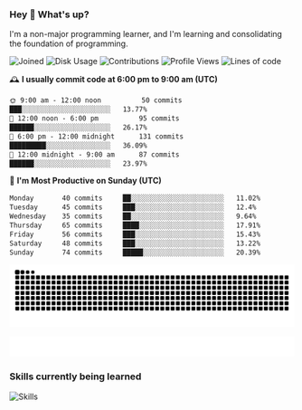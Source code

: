 ### Hey :wave: What's up?

I'm a non-major programming learner, and I'm learning and consolidating the foundation of programming.

<!--START_SECTION:waka-->
![Joined](http://img.shields.io/badge/Joined-7%20years%20ago-6D67E4?style=flat&labelColor=453C67)
![Disk Usage](http://img.shields.io/badge/Github%27s%20Storage-598.4%20MB-FD841F?style=flat&labelColor=E14D2A)
![Contributions](http://img.shields.io/badge/Contributions%20in%202023-150-7DCE13?style=flat&labelColor=2B7A0B)
![Profile Views](http://img.shields.io/badge/Profile%20Views-1-3AB4F2?style=flat&labelColor=0078AA)
![Lines of code](https://img.shields.io/badge/Lines%20of%20code-2%20Million%20Lines%20of%20code-FF8B8B?style=flat&labelColor=EB4747)

🕰️ **I usually commit code at 6:00 pm to 9:00 am (UTC)** 

```text
🌞 9:00 am - 12:00 noon          50 commits     ███░░░░░░░░░░░░░░░░░░░░░░   13.77% 
🌆 12:00 noon - 6:00 pm          95 commits     ██████░░░░░░░░░░░░░░░░░░░   26.17% 
🌃 6:00 pm - 12:00 midnight      131 commits    █████████░░░░░░░░░░░░░░░░   36.09% 
🌙 12:00 midnight - 9:00 am      87 commits     ██████░░░░░░░░░░░░░░░░░░░   23.97%
```
📅 **I'm Most Productive on Sunday (UTC)** 

```text
Monday       40 commits     ██░░░░░░░░░░░░░░░░░░░░░░░   11.02% 
Tuesday      45 commits     ███░░░░░░░░░░░░░░░░░░░░░░   12.4% 
Wednesday    35 commits     ██░░░░░░░░░░░░░░░░░░░░░░░   9.64% 
Thursday     65 commits     ████░░░░░░░░░░░░░░░░░░░░░   17.91% 
Friday       56 commits     ███░░░░░░░░░░░░░░░░░░░░░░   15.43% 
Saturday     48 commits     ███░░░░░░░░░░░░░░░░░░░░░░   13.22% 
Sunday       74 commits     █████░░░░░░░░░░░░░░░░░░░░   20.39%
```

<!--END_SECTION:waka-->

![Snake animation](https://raw.githubusercontent.com/dirname/dirname/output/snake.svg)

![metrics](github-metrics.svg)

### Skills currently being learned

![Skills](https://skillicons.dev/icons?i=linux,rust,go,solidity,typescript,bash,git,postgres,mysql,redis,mongo,docker,kubernetes,grafana,prometheus)

